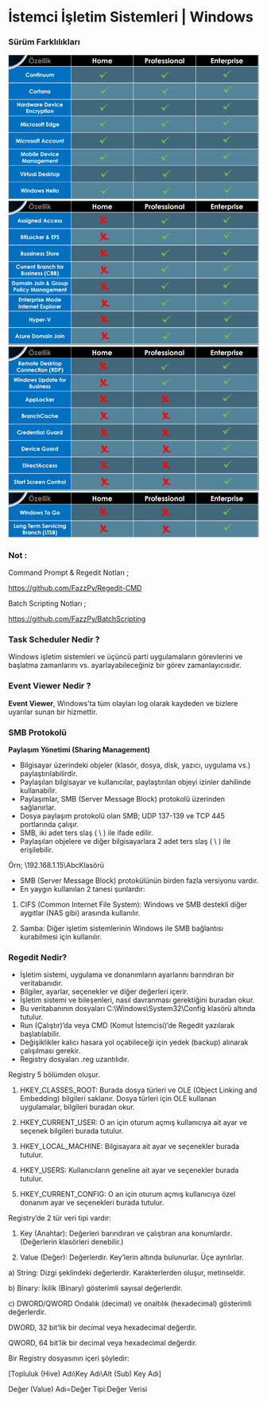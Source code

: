 # İstemci İşletim Sistemleri | Windows

<h3>Sürüm Farklılıkları</h3>


<img src="https://github.com/FazzPy/Regedit-CMD/blob/main/belgeler/img/version1.PNG">

<img src="https://github.com/FazzPy/Regedit-CMD/blob/main/belgeler/img/version2.PNG">

<img src="https://github.com/FazzPy/Regedit-CMD/blob/main/belgeler/img/version3.PNG">

<img src="https://github.com/FazzPy/Regedit-CMD/blob/main/belgeler/img/version4.PNG">

<h3>Not :</h3>

Command Prompt & Regedit Notları ;

https://github.com/FazzPy/Regedit-CMD

Batch Scripting Notları ;

https://github.com/FazzPy/BatchScripting

<h3> Task Scheduler Nedir ? </h3>
  
Windows işletim sistemleri ve üçüncü parti uygulamaların görevlerini ve başlatma zamanlarını vs. ayarlayabileceğiniz bir görev zamanlayıcısıdır.
  
<h3> Event Viewer Nedir ? </h3>
  
**Event Viewer**, Windows'ta tüm olayları log olarak kaydeden ve bizlere uyarılar sunan bir hizmettir.

<h3> SMB Protokolü </h3>

**Paylaşım Yönetimi (Sharing Management)**

- Bilgisayar üzerindeki objeler (klasör, dosya, disk, yazıcı, uygulama vs.) paylaştırılabilirdir.
- Paylaşılan bilgisayar ve kullanıcılar, paylaştırılan objeyi izinler dahilinde kullanabilir.
- Paylaşımlar, SMB (Server Message Block) protokolü üzerinden sağlanırlar.
- Dosya paylaşım protokolü olan SMB; UDP 137-139 ve TCP 445 portlarında çalışır.
- SMB, iki adet ters slaş ( \\ ) ile ifade edilir.
- Paylaşılan objelere ve diğer bilgisayarlara 2 adet ters slaş ( \\ ) ile erişilebilir.

Örn; \\192.168.1.15\AbcKlasörü

- SMB (Server Message Block) protokülünün birden fazla versiyonu vardır.
- En yaygın kullanılan 2 tanesi şunlardır:

1) CIFS (Common Internet File System):
Windows ve SMB destekli diğer aygıtlar (NAS gibi) arasında kullanılır.

2) Samba:
Diğer işletim sistemlerinin Windows ile SMB bağlantısı kurabilmesi için kullanılır.

<h3> Regedit Nedir? </h3>

- İşletim sistemi, uygulama ve donanımların ayarlarını barındıran bir veritabanıdır.
- Bilgiler, ayarlar, seçenekler ve diğer değerleri içerir.
- İşletim sistemi ve bileşenleri, nasıl davranması gerektiğini buradan okur.
- Bu veritabanının dosyaları C:\Windows\System32\Config klasörü altında tutulur.
- Run (Çalıştır)’da veya CMD (Komut İstemcisi)’de Regedit yazılarak başlatılabilir.
- Değişiklikler kalıcı hasara yol oçabileceği için yedek (backup) alınarak çalışılması gerekir.
- Registry dosyaları .reg uzantılıdır.

Registry 5 bölümden oluşur.

1) HKEY_CLASSES_ROOT: Burada dosya türleri ve OLE (Object Linking and Embedding) bilgileri saklanır.
Dosya türleri için OLE kullanan uygulamalar, bilgileri buradan okur.

2) HKEY_CURRENT_USER: O an için oturum açmış kullanıcıya ait ayar ve seçenek bilgileri burada tutulur.

3) HKEY_LOCAL_MACHINE: Bilgisayara ait ayar ve seçenekler burada tutulur.

4) HKEY_USERS: Kullanıcıların geneline ait ayar ve seçenekler burada tutulur.

5) HKEY_CURRENT_CONFIG: O an için oturum açmış kullanıcıya özel donanım ayar ve seçenekleri burada tutulur.

Registry’de 2 tür veri tipi vardır:

1) Key (Anahtar): Değerleri barındıran ve çalıştıran ana konumlardır.
(Değerlerin klasörleri denebilir.)

2) Value (Değer): Değerlerdir. Key’lerin altında bulunurlar.
Üçe ayrılırlar.

a) String: Dizgi şeklindeki değerlerdir. Karakterlerden oluşur, metinseldir.

b) Binary: İkilik (Binary) gösterimli sayısal değerlerdir.

c) DWORD/QWORD Ondalık (decimal) ve onaltılık (hexadecimal) gösterimli değerlerdir.

DWORD, 32 bit’lik bir decimal veya hexadecimal değerdir.

QWORD, 64 bit’lik bir decimal veya hexadecimal değerdir.

Bir Registry dosyasının içeri şöyledir:

[Topluluk (Hive) Adı\Key Adı\Alt (Sub) Key Adı]

Değer (Value) Adı=Değer Tipi:Değer Verisi
